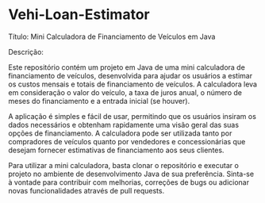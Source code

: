 # Vehi-Loan-Estimator
Título: 
Mini Calculadora de Financiamento de Veículos em Java

Descrição:

Este repositório contém um projeto em Java de uma mini calculadora de financiamento de veículos, desenvolvida para ajudar os usuários a estimar os custos mensais e totais de financiamento de veículos. A calculadora leva em consideração o valor do veículo, a taxa de juros anual, o número de meses do financiamento e a entrada inicial (se houver).

A aplicação é simples e fácil de usar, permitindo que os usuários insiram os dados necessários e obtenham rapidamente uma visão geral das suas opções de financiamento. A calculadora pode ser utilizada tanto por compradores de veículos quanto por vendedores e concessionárias que desejam fornecer estimativas de financiamento aos seus clientes.

Para utilizar a mini calculadora, basta clonar o repositório e executar o projeto no ambiente de desenvolvimento Java de sua preferência. Sinta-se à vontade para contribuir com melhorias, correções de bugs ou adicionar novas funcionalidades através de pull requests.
